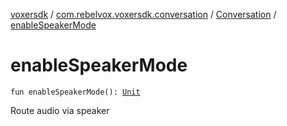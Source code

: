 [voxersdk](../../index.md) / [com.rebelvox.voxersdk.conversation](../index.md) / [Conversation](index.md) / [enableSpeakerMode](./enable-speaker-mode.md)

# enableSpeakerMode

`fun enableSpeakerMode(): `[`Unit`](https://kotlinlang.org/api/latest/jvm/stdlib/kotlin/-unit/index.html)

Route audio via speaker

